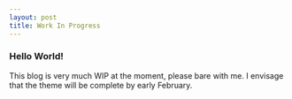 ```yaml
---
layout: post
title: Work In Progress
---
```


### Hello World!

This blog is very much WIP at the moment, please bare with me. I envisage that the theme will be complete by early February.
